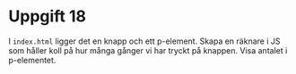 # Uppgift 18

I `index.html` ligger det en knapp och ett p-element. Skapa en räknare i JS som håller koll på hur många gånger vi har tryckt på knappen. Visa antalet i p-elementet.
